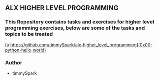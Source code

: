 ## ALX HIGHER LEVEL PROGRAMMING

### This Repository contains tasks and exercises for higher level programming exercises, below are some of the tasks and topics to be treated

[a https://github.com/timmySpark/alx-higher_level_programming](0x00-python-hello_world)


### Author
- timmySpark

